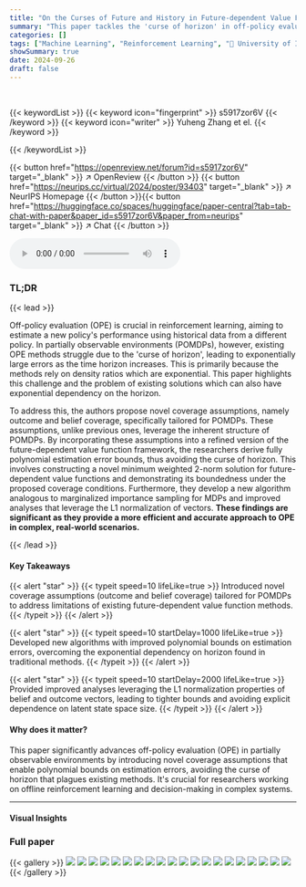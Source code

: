 ```yaml
---
title: "On the Curses of Future and History in Future-dependent Value Functions for Off-policy Evaluation"
summary: "This paper tackles the 'curse of horizon' in off-policy evaluation for partially observable Markov decision processes (POMDPs) by proposing novel coverage assumptions, enabling polynomial estimation e..."
categories: []
tags: ["Machine Learning", "Reinforcement Learning", "🏢 University of Illinois Urbana-Champaign",]
showSummary: true
date: 2024-09-26
draft: false
---
```


<br>

{{< keywordList >}}
{{< keyword icon="fingerprint" >}} s5917zor6V {{< /keyword >}}
{{< keyword icon="writer" >}} Yuheng Zhang et el. {{< /keyword >}}
 
{{< /keywordList >}}

{{< button href="https://openreview.net/forum?id=s5917zor6V" target="_blank" >}}
↗ OpenReview
{{< /button >}}
{{< button href="https://neurips.cc/virtual/2024/poster/93403" target="_blank" >}}
↗ NeurIPS Homepage
{{< /button >}}{{< button href="https://huggingface.co/spaces/huggingface/paper-central?tab=tab-chat-with-paper&paper_id=s5917zor6V&paper_from=neurips" target="_blank" >}}
↗ Chat
{{< /button >}}



<audio controls>
    <source src="https://ai-paper-reviewer.com/s5917zor6V/podcast.wav" type="audio/wav">
    Your browser does not support the audio element.
</audio>


### TL;DR


{{< lead >}}

Off-policy evaluation (OPE) is crucial in reinforcement learning, aiming to estimate a new policy's performance using historical data from a different policy.  In partially observable environments (POMDPs), however, existing OPE methods struggle due to the 'curse of horizon', leading to exponentially large errors as the time horizon increases.  This is primarily because the methods rely on density ratios which are exponential. This paper highlights this challenge and the problem of existing solutions which can also have exponential dependency on the horizon. 

To address this, the authors propose novel coverage assumptions, namely outcome and belief coverage, specifically tailored for POMDPs. These assumptions, unlike previous ones, leverage the inherent structure of POMDPs. By incorporating these assumptions into a refined version of the future-dependent value function framework, the researchers derive fully polynomial estimation error bounds, thus avoiding the curse of horizon.  This involves constructing a novel minimum weighted 2-norm solution for future-dependent value functions and demonstrating its boundedness under the proposed coverage conditions.  Furthermore, they develop a new algorithm analogous to marginalized importance sampling for MDPs and improved analyses that leverage the L1 normalization of vectors. **These findings are significant as they provide a more efficient and accurate approach to OPE in complex, real-world scenarios.**

{{< /lead >}}


#### Key Takeaways

{{< alert "star" >}}
{{< typeit speed=10 lifeLike=true >}} Introduced novel coverage assumptions (outcome and belief coverage) tailored for POMDPs to address limitations of existing future-dependent value function methods. {{< /typeit >}}
{{< /alert >}}

{{< alert "star" >}}
{{< typeit speed=10 startDelay=1000 lifeLike=true >}} Developed new algorithms with improved polynomial bounds on estimation errors, overcoming the exponential dependency on horizon found in traditional methods. {{< /typeit >}}
{{< /alert >}}

{{< alert "star" >}}
{{< typeit speed=10 startDelay=2000 lifeLike=true >}} Provided improved analyses leveraging the L1 normalization properties of belief and outcome vectors, leading to tighter bounds and avoiding explicit dependence on latent state space size. {{< /typeit >}}
{{< /alert >}}

#### Why does it matter?
This paper significantly advances off-policy evaluation (OPE) in partially observable environments by introducing novel coverage assumptions that enable polynomial bounds on estimation errors, avoiding the curse of horizon that plagues existing methods.  It's crucial for researchers working on offline reinforcement learning and decision-making in complex systems.

------
#### Visual Insights







### Full paper

{{< gallery >}}
<img src="https://ai-paper-reviewer.com/s5917zor6V/1.png" class="grid-w50 md:grid-w33 xl:grid-w25" />
<img src="https://ai-paper-reviewer.com/s5917zor6V/2.png" class="grid-w50 md:grid-w33 xl:grid-w25" />
<img src="https://ai-paper-reviewer.com/s5917zor6V/3.png" class="grid-w50 md:grid-w33 xl:grid-w25" />
<img src="https://ai-paper-reviewer.com/s5917zor6V/4.png" class="grid-w50 md:grid-w33 xl:grid-w25" />
<img src="https://ai-paper-reviewer.com/s5917zor6V/5.png" class="grid-w50 md:grid-w33 xl:grid-w25" />
<img src="https://ai-paper-reviewer.com/s5917zor6V/6.png" class="grid-w50 md:grid-w33 xl:grid-w25" />
<img src="https://ai-paper-reviewer.com/s5917zor6V/7.png" class="grid-w50 md:grid-w33 xl:grid-w25" />
<img src="https://ai-paper-reviewer.com/s5917zor6V/8.png" class="grid-w50 md:grid-w33 xl:grid-w25" />
<img src="https://ai-paper-reviewer.com/s5917zor6V/9.png" class="grid-w50 md:grid-w33 xl:grid-w25" />
<img src="https://ai-paper-reviewer.com/s5917zor6V/10.png" class="grid-w50 md:grid-w33 xl:grid-w25" />
<img src="https://ai-paper-reviewer.com/s5917zor6V/11.png" class="grid-w50 md:grid-w33 xl:grid-w25" />
<img src="https://ai-paper-reviewer.com/s5917zor6V/12.png" class="grid-w50 md:grid-w33 xl:grid-w25" />
<img src="https://ai-paper-reviewer.com/s5917zor6V/13.png" class="grid-w50 md:grid-w33 xl:grid-w25" />
<img src="https://ai-paper-reviewer.com/s5917zor6V/14.png" class="grid-w50 md:grid-w33 xl:grid-w25" />
<img src="https://ai-paper-reviewer.com/s5917zor6V/15.png" class="grid-w50 md:grid-w33 xl:grid-w25" />
<img src="https://ai-paper-reviewer.com/s5917zor6V/16.png" class="grid-w50 md:grid-w33 xl:grid-w25" />
<img src="https://ai-paper-reviewer.com/s5917zor6V/17.png" class="grid-w50 md:grid-w33 xl:grid-w25" />
<img src="https://ai-paper-reviewer.com/s5917zor6V/18.png" class="grid-w50 md:grid-w33 xl:grid-w25" />
<img src="https://ai-paper-reviewer.com/s5917zor6V/19.png" class="grid-w50 md:grid-w33 xl:grid-w25" />
<img src="https://ai-paper-reviewer.com/s5917zor6V/20.png" class="grid-w50 md:grid-w33 xl:grid-w25" />
{{< /gallery >}}